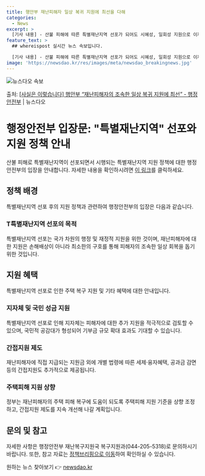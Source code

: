 ```yaml
---
title: 행안부 재난피해자 일상 복귀 지원에 최선을 다해
categories:
  - News
excerpt: >
  [기사 내용] - 산불 피해에 따른 특별재난지역 선포가 되어도 시혜성, 일회성 지원으로 이재민 등 재난피해자…
feature_text: >
  ## whereispost 실시간 뉴스 속보입니다.

  [기사 내용] - 산불 피해에 따른 특별재난지역 선포가 되어도 시혜성, 일회성 지원으로 이재민 등 재난피해자…
image: 'https://newsdao.kr/res/images/meta/newsdao_breakingnews.jpg'
---
```


![뉴스다오 속보](https://newsdao.kr/res/images/meta/newsdao_breakingnews.jpg)

<p>출처: <a href="https://newsdao.kr/3546" rel="dofollow">[사실은 이렇습니다] 행안부 “재난피해자의 조속한 일상 복귀 지원에 최선” - 행정안전부</a> | 뉴스다오</p>

<h1>행정안전부 입장문: "특별재난지역" 선포와 지원 정책 안내</h1>
<p data-ke-size="size16">산불 피해로 특별재난지역이 선포되면서 시행되는 특별재난지역 지원 정책에 대한 행정안전부의 입장을 안내합니다. 자세한 내용을 확인하시려면 <a href="https://newsdao.kr/3546" target="_blank" rel="nofollow">이 링크</a>를 클릭하세요.</p>

<h2 data-ke-size="size26">정책 배경</h2>
<p data-ke-size="size16">특별재난지역 선포 후의 지원 정책과 관련하여 행정안전부의 입장은 다음과 같습니다.</p>

<h3>T특별재난지역 선포의 목적</h3>
<p data-ke-size="size16">특별재난지역 선포는 국가 차원의 행정 및 재정적 지원을 위한 것이며, 재난피해자에 대한 지원은 손해배상이 아니라 최소한의 구호를 통해 피해자의 조속한 일상 회복을 돕기 위한 것입니다.</p>

<h2 data-ke-size="size26">지원 혜택</h2>
<p data-ke-size="size16">특별재난지역 선포로 인한 주택 복구 지원 및 기타 혜택에 대한 안내입니다.</p>

<h3>지자체 및 국민 성금 지원</h3>
<p data-ke-size="size16">특별재난지역 선포로 인해 지자체는 피해자에 대한 추가 지원을 적극적으로 검토할 수 있으며, 국민적 공감대가 형성되어 기부금 규모 확대 효과도 기대할 수 있습니다.</p>

<h3>간접지원 제도</h3>
<p data-ke-size="size16">재난피해자에 직접 지급되는 지원금 외에 개별 법령에 따른 세제·융자혜택, 공과금 감면 등의 간접지원도 추가적으로 제공됩니다.</p>

<h3>주택피해 지원 상향</h3>
<p data-ke-size="size16">정부는 재난피해자의 주택 피해 복구에 도움이 되도록 주택피해 지원 기준을 상향 조정하고, 간접지원 제도를 지속 개선해 나갈 계획입니다.</p>

<h2 data-ke-size="size26">문의 및 참고</h2>
<p data-ke-size="size16">자세한 사항은 행정안전부 재난복구지원국 복구지원과(044-205-5318)로 문의하시기 바랍니다. 또한, 참고 자료는 <a href="www.korea.kr" target="_blank" rel="nofollow">정책브리핑으로 이동</a>하여 확인하실 수 있습니다.</p>
 

원하는 뉴스 찾아보기 👉 <a href="https://newsdao.kr" rel="dofollow">newsdao.kr</a>


